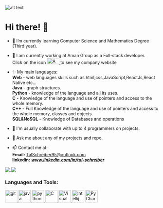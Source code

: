 ![alt text](https://directadmissiononline.com/wp-content/uploads/2018/09/computer-science-header.jpg)
<br/>
# Hi there! 👋
<!--
**TalSchreiber95/TalSchreiber95** is a ✨ _special_ ✨ repository because its `README.md` (this file) appears on your GitHub profile.

Here are some ideas to get you started: 
-->

- 🌱 I’m currently learning Computer Science and Mathematics Degree (Third year).

- 🔭 I am currently working at Aman Group as a Full-stack developer.<br />
Click on the icon
<a href="https://www.aman.co.il/" target="Aman Group"> <img src="https://www.linkpicture.com/q/590ad5b0-73b5-4cf3-8962-3bb612b86f41.png" alt="Aman Group" width="40" height="20"/>  </a> to see my company website
- ✨  My main languages: <br />
      **Web** - web languages skills such as html,css,JavaScript,ReactJs,React Native etc...<br/>
      **Java** - graph structures.<br />
      **Python** - knowledge of the language and all its uses.<br />
      **C** - Knowledge of the language and use of pointers and access to the whole memory.<br />
      **C++** - Full Knowledge of the language and use of pointers and access to the whole memory, classes and objects <br />
      **SQL&NoSQL** - Knowledge of Databases and operations

- 👯 I'm usually collaborate with up to 4 programmers on projects.

- 💬 Ask me about any of my projects and repo.

- 📫 Contact me at: <br /> 
      **Email:** TalSchreiber95@outlook.com <br />
      **linkedin:** ***www.linkedin.com/in/tal-schreiber*** <!--[Tal's linkedin:](https://www.linkedin.com/in/tal-schreiber)-->
      
<a href="https://github.com/anuraghazra/github-readme-stats">
  <img align="center" src="https://github-readme-stats.vercel.app/api/top-langs/?username=TalSchreiber95&theme=slateorange&layout=compact" />
</a>
<a href="https://github.com/anuraghazra/convoychat">
  <img align="center" src="https://github-readme-stats.vercel.app/api?username=TalSchreiber95&show_icons=true&theme=slateorange&layout=compact&line_height=20" />
</a>

<h3 align="left">Languages and Tools:</h3>
<p align="left"> 
<a href="https://git-scm.com/" target="git"> <img src="https://www.vectorlogo.zone/logos/git-scm/git-scm-icon.svg" alt="git" width="40" height="40"/>  </a>
<a href="https://www.java.com" target="Java"> <img src="https://github.com/tomchen/stack-icons/blob/master/logos/java.svg" alt="java" width="40" height="40"/>  </a>  
<a href="https://www.python.org" target="Python"> <img src="https://github.com/tomchen/stack-icons/blob/master/logos/python.svg" alt="python" width="40" height="40"/>  </a>  
<a href="https://en.wikipedia.org/wiki/C_(programming_language)" title="C"> <img src="https://github.com/tomchen/stack-icons/blob/master/logos/c.svg" alt="C" width="40" height="40"/>  </a>  
<a href="https://code.visualstudio.com/" title="Visual Studio Code"> <img src="https://github.com/tomchen/stack-icons/blob/master/logos/visual-studio-code.svg" alt="Visual Studio Code" width="40" height="40"/>  </a>  
<a href="https://www.jetbrains.com/idea/" title="Intellij IDEA"> <img src="https://github.com/tomchen/stack-icons/blob/master/logos/intellij-idea.svg" alt="Intellij IDEA" width="40" height="40"/></a>  
<a href="https://www.jetbrains.com/pycharm/" target="PyCharm"> <img src="https://github.com/tomchen/stack-icons/blob/master/logos/pycharm.svg" alt="PyCharm" width="40" height="40"/></a>

      
<!--
- 🤔 I’m looking for help with ...
- 😄 Pronouns: None.
- ⚡ Fun fact: ...
-->
